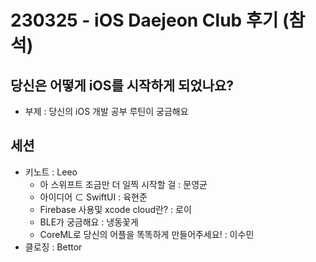 # 230325 - iOS Daejeon Club 후기 (참석)

## 당신은 어떻게 iOS를 시작하게 되었나요?

- 부제 : 당신의 iOS 개발 공부 루틴이 궁금해요


## 세션

- 키노트 : Leeo
  - 아 스위프트 조금만 더 일찍 시작할 걸 : 문영균 
  - 아이디어 ⊂ SwiftUI : 육현준
  - Firebase 사용및 xcode cloud란? : 로이
  - BLE가 궁금해요 : 냉동꽃게
  - CoreML로 당신의 어플을 똑똑하게 만들어주세요! : 이수민
- 클로징 : Bettor

